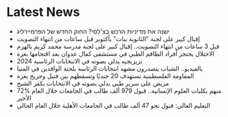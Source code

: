 # Latest News
-  ישנה את מדיניות הרכש בצ'לסי? החוק החדש של הפרמיירליג
-  إقبال كبير على لجنة "الثانوية بنات" بأكتوبر قبل ساعات من انتهاء التصويت
-  قبل 3 ساعات من انتهاء التصويت.. إقبال كبير على لجنة مدرسة محمد كريم بالهرم
-  الاحتلال يحتجز أفراد الطاقم الطبي في مستشفى كمال عدوان بعد اقتحامها بغزة
-  تريزيجيه يدلي بصوته في الانتخابات الرئاسية 2024
-  بالفيديو.. الشباب يتصدرون مشهد انتخابات الرئاسة بلجنة الوافدين في المنيا
-  المقاومة الفلسطينية تستهدف 20 جنديًا وتسقطهم بين قتيل وجريح بغزة
-  مريض على سرير طبي يدلي بصوته في الانتخابات بكفر الشيخ
-  72% منهم بكليات العلوم الإنسانية.. قبول 979 ألف طالب في الجامعات خلال العام الأخير
-  التعليم العالي: قبول نحو 47 ألف طالب في الجامعات الأهلية خلال العام الحالي
